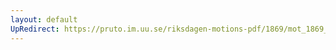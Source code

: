 ```yaml
---
layout: default
UpRedirect: https://pruto.im.uu.se/riksdagen-motions-pdf/1869/mot_1869__ak__258/mot_1869__ak__258-001.pdf
---
```

